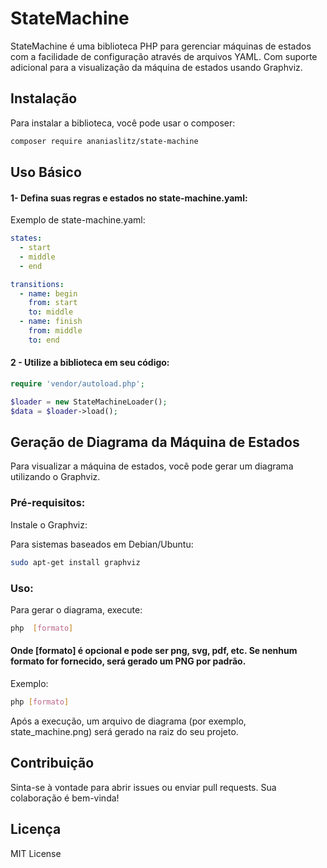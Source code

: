 # StateMachine
StateMachine é uma biblioteca PHP para gerenciar máquinas de estados com a facilidade de configuração através de arquivos YAML. Com suporte adicional para a visualização da máquina de estados usando Graphviz.

## Instalação
Para instalar a biblioteca, você pode usar o composer:

```bash
composer require ananiaslitz/state-machine
```

## Uso Básico
#### 1- Defina suas regras e estados no state-machine.yaml:

Exemplo de state-machine.yaml:

```yaml 
states:
  - start
  - middle
  - end

transitions:
  - name: begin
    from: start
    to: middle
  - name: finish
    from: middle
    to: end
```

#### 2 - Utilize a biblioteca em seu código:

```php 
require 'vendor/autoload.php';

$loader = new StateMachineLoader();
$data = $loader->load();
```

## Geração de Diagrama da Máquina de Estados
Para visualizar a máquina de estados, você pode gerar um diagrama utilizando o Graphviz.

### Pré-requisitos:
Instale o Graphviz:

Para sistemas baseados em Debian/Ubuntu:

```bash
sudo apt-get install graphviz
```

### Uso:
Para gerar o diagrama, execute:

```bash
php  [formato]
```
#### Onde [formato] é opcional e pode ser png, svg, pdf, etc. Se nenhum formato for fornecido, será gerado um PNG por padrão.

Exemplo:

```bash
php [formato]
```

Após a execução, um arquivo de diagrama (por exemplo, state_machine.png) será gerado na raiz do seu projeto.

## Contribuição
Sinta-se à vontade para abrir issues ou enviar pull requests. Sua colaboração é bem-vinda!

## Licença
MIT License

